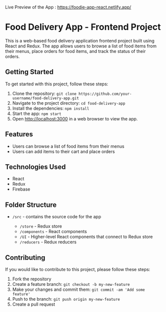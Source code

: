 Live Preview of the App : https://foodie-app-react.netlify.app/

<h1>Food Delivery App - Frontend Project</h1>
<p>This is a web-based food delivery application frontend project built using React and Redux. The app allows users to browse a list of food items from their menus, place orders for food items, and track the status of their orders.</p>

<h2>Getting Started</h2>
<p>To get started with this project, follow these steps:</p>
<ol>
	<li>Clone the repository: <code>git clone https://github.com/your-username/food-delivery-app.git</code></li>
	<li>Navigate to the project directory: <code>cd food-delivery-app</code></li>
	<li>Install the dependencies: <code>npm install</code></li>
	<li>Start the app: <code>npm start</code></li>
	<li>Open <a href="http://localhost:3000">http://localhost:3000</a> in a web browser to view the app.</li>
</ol>

<h2>Features</h2>
<ul>
	<li>Users can browse a list of food items from their menus</li>
	<li>Users can add items to their cart and place orders</li>
</ul>

<h2>Technologies Used</h2>
<ul>
	<li>React</li>
	<li>Redux</li>
  <li>Firebase</li>
</ul>

<h2>Folder Structure</h2>
<ul>
	<li><code>/src</code> - contains the source code for the app</li>
	<ul>
		<li><code>/store</code> - Redux store</li>
		<li><code>/components</code> - React components</li>
		<li><code>/UI</code> - Higher-level React components that connect to Redux store</li>
		<li><code>/reducers</code> - Redux reducers</li>
	</ul>
</ul>

<h2>Contributing</h2>
<p>If you would like to contribute to this project, please follow these steps:</p>
<ol>
	<li>Fork the repository</li>
	<li>Create a feature branch: <code>git checkout -b my-new-feature</code></li>
	<li>Make your changes and commit them: <code>git commit -am 'Add some feature'</code></li>
	<li>Push to the branch: <code>git push origin my-new-feature</code></li>
	<li>Create a pull request</li>
</ol>
